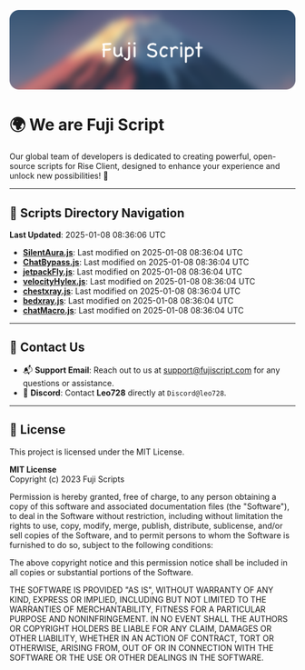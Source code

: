 ![Banner](.github/b.webp)

# 🌍 **We are Fuji Script**

Our global team of developers is dedicated to creating powerful, open-source scripts for Rise Client, designed to enhance your experience and unlock new possibilities! 🌟

---
<!-- SCRIPTS_NAVIGATION_START -->
## 📂 **Scripts Directory Navigation**

**Last Updated**: 2025-01-08 08:36:06 UTC

- **[SilentAura.js](scripts/SilentAura.js)**: Last modified on 2025-01-08 08:36:04 UTC
- **[ChatBypass.js](scripts/ChatBypass.js)**: Last modified on 2025-01-08 08:36:04 UTC
- **[jetpackFly.js](scripts/jetpackFly.js)**: Last modified on 2025-01-08 08:36:04 UTC
- **[velocityHylex.js](scripts/velocityHylex.js)**: Last modified on 2025-01-08 08:36:04 UTC
- **[chestxray.js](scripts/chestxray.js)**: Last modified on 2025-01-08 08:36:04 UTC
- **[bedxray.js](scripts/bedxray.js)**: Last modified on 2025-01-08 08:36:04 UTC
- **[chatMacro.js](scripts/chatMacro.js)**: Last modified on 2025-01-08 08:36:04 UTC

<!-- SCRIPTS_NAVIGATION_END -->

---

## 💬 **Contact Us**  
- 📬 **Support Email**: Reach out to us at [support@fujiscript.com](mailto:support@fujiscript.com) for any questions or assistance.  
- 💬 **Discord**: Contact **Leo728** directly at `Discord@leo728`.

---

## 📜 **License**

This project is licensed under the MIT License.  

**MIT License**  
Copyright (c) 2023 Fuji Scripts  

Permission is hereby granted, free of charge, to any person obtaining a copy of this software and associated documentation files (the "Software"), to deal in the Software without restriction, including without limitation the rights to use, copy, modify, merge, publish, distribute, sublicense, and/or sell copies of the Software, and to permit persons to whom the Software is furnished to do so, subject to the following conditions:  

The above copyright notice and this permission notice shall be included in all copies or substantial portions of the Software.  

THE SOFTWARE IS PROVIDED "AS IS", WITHOUT WARRANTY OF ANY KIND, EXPRESS OR IMPLIED, INCLUDING BUT NOT LIMITED TO THE WARRANTIES OF MERCHANTABILITY, FITNESS FOR A PARTICULAR PURPOSE AND NONINFRINGEMENT. IN NO EVENT SHALL THE AUTHORS OR COPYRIGHT HOLDERS BE LIABLE FOR ANY CLAIM, DAMAGES OR OTHER LIABILITY, WHETHER IN AN ACTION OF CONTRACT, TORT OR OTHERWISE, ARISING FROM, OUT OF OR IN CONNECTION WITH THE SOFTWARE OR THE USE OR OTHER DEALINGS IN THE SOFTWARE.  
